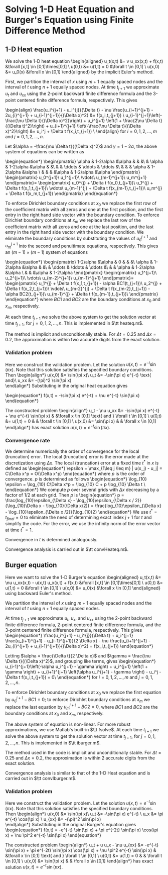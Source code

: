 Solving 1-D Heat Equation and Burger's Equation using Finite Difference Method
===================

## 1-D Heat equation
We solve the 1-D heat equation
\begin{aligned}
u_t(x,t) &= v u_xx(x,t) + f(x,t) &\forall [x,t] \in [0,1]\times[0,1] \\
 u(0,t) &= u(1,t) = 0 &\forall t \in [0,1] \\
u(x,0) &= u_0(x)  &\forall x \in [0,1]
\end{aligned}
by the implicit Euler's method.

First, we partition the interval of $x$ using $m+1$ equally spaced nodes and the interval of $t$ using $n+1$ equally spaced nodes. At time $t_{j+1}$ we approximate $u_t$ and $u_{xx}$ using the 2-point backward finite difference formula and the 3-point centered finite difference formula, respectively. This gives

\begin{align}
\frac{u_i^{j+1} - u_i^{j}}{\Delta t} - \nu \frac{u_{i+1}^{j+1} - 2u_{i}^{j+1} + u_{i-1}^{j+1}}{(\Delta x)^2} &= f(x_i,t_{j+1}) \\
u_{i-1}^{j+1}\left(-\frac{\nu \Delta t}{(\Delta x)^2}\right) + u_i^{j+1} \left(1 + \frac{2\nu \Delta t}{(\Delta t)^2}\right) + u_{i+1}^{j+1} \left(-\frac{\nu \Delta t}{(\Delta x)^2}\right) &= u_i^j + \Delta t f(x_i,t_{j+1}) \\
\end{align}
for $i = 0,1,2,...,m$ and $j = 0,1,2,...,n$.

Let $\alpha = -\frac{\nu \Delta t}{(\Delta x)^2}$ and $\gamma = 1 - 2\alpha$, the above system of equations can be written as

\begin{equation*}
  \begin{pmatrix}
    \alpha & 1-2\alpha &\alpha     &     &     &\\
        &  \alpha & 1-2\alpha &\alpha     &     &\\
        &   & \ddots & \ddots &    \ddots &\\
        &     &      & \alpha & 1-2\alpha &\alpha  \\
        &     &      &     &\alpha & 1-2\alpha &\alpha 
  \end{pmatrix}
  \begin{pmatrix}
    u_0^{j+1}\\
    u_1^{j+1}\\
    \vdots\\
     u_{m-1}^{j+1}\\
     u_m^{j+1}
  \end{pmatrix}=
  \begin{pmatrix}
     u_0^{j} + \Delta t f(x_0,t_{j+1})\\
    u_1^{j} + \Delta t f(x_1,t_{j+1})\\
    \vdots\\
     u_{m-1}^{j} + \Delta t f(x_{m-1},t_{j+1})\\
     u_m^{j} + \Delta t f(x_m,t_{j+1})
  \end{pmatrix}
\end{equation*}

To enforce Dirichlet boundary conditions at $x_0$ we replace the first row of the coefficient matrix with all zeros and one at the first position, and the first entry in the right hand side vector with the boundary condition. To enforce Dirichlet boundary conditions at $x_m$ we replace the last row of the coefficient matrix with all zeros and one at the last position, and the last entry in the right hand side vector with the boundary condition. We eliminate the boundary conditions by substituting the values of $u_0^{j+1}$ and $u_m^{j+1}$ into the second and penultimate equations, respectively. This gives an $(m-1) \times (m-1)$ system of equations

\begin{equation*}
  \begin{pmatrix}
    1-2\alpha &\alpha     & 0 &    &     &\\
     \alpha & 1-2\alpha &\alpha     &     &\\
         & \ddots & \ddots &    \ddots &\\
             &      & \alpha & 1-2\alpha &\alpha  \\
             &      &     &\alpha & 1-2\alpha 
  \end{pmatrix}
  \begin{pmatrix}
    u_1^{j+1}\\
    u_2^{j+1}\\
    \vdots\\
     u_{m-2}^{j+1}\\
     u_{m-1}^{j+1}
  \end{pmatrix}=
  \begin{pmatrix}
    u_1^{j} + \Delta t f(x_1,t_{j+1}) - \alpha BC1(t_{j+1})\\
    u_2^{j} + \Delta t f(x_2,t_{j+1})\\
    \vdots\\
     u_{m-2}^{j} + \Delta t f(x_{m-2},t_{j+1})  - \alpha BC2(t_{j+1})\\
     u_{m-1}^{j} + \Delta t f(x_{m-1},t_{j+1})\\
  \end{pmatrix}
\end{equation*}
where $BC1$ and $BC2$ are the boundary conditions at $x_0$ and $x_m$, respectively.

At each time $t_{j+1}$ we solve the above system to get the solution vector at time $t_{j+1}$, for $j = 0,1,2,...,n$. This is implemented in $\tt heateq.m$.

The method is implicit and unconditionally stable. For $\Delta t = 0.25$ and $\Delta x = 0.2$, the approximation is within two accurate digits from the exact solution.

### Validation problem
Here we construct the validation problem. Let the solution $u(x,t) = e^{-t} \sin(\pi x)$. Note that this solution satisfies the specified boundary conditions. Then
\begin{align*} 
u(x,0) &= \sin(\pi x)\\
u_t &= -\sin(\pi x) e^{-t} \text{  and}\\
u_xx &= -(\pi)^2 \sin(\pi x) \
\end{align*}
Substituting in the original heat equation gives

\begin{equation*}
f(x,t) = -\sin(\pi x) e^{-t} + \nu e^{-t} \sin(\pi x)
\end{equation*}

The constructed problem
\begin{align*}
u_t - \nu u_xx &= -\sin(\pi x) e^{-t} + \nu e^{-t} \sin(\pi x) &   &\forall x \in [0,1] \text{ and } \forall t \in [0,1] \\
u(0,t) &= u(1,t) = 0 &   & \forall t \in [0,1] \\
u(x,0) &= \sin(\pi x)  &   & \forall x \in [0,1]
\end{align*}
has exact solution $u(x,t) = e^{-t} \sin(\pi x)$. 

### Convergence rate
We determine numerically the order of convergence for the local (truncation) error. The local (truncation) error is the error made at the discretization using $\Delta x$. The local (truncation) error at a fixed time $t^*$ in $x$ is defined as
\begin{equation*}
\epsilon = \max_{1\leq j \leq m} | u(x_j) - u_j| = C\Delta x^p = O(\Delta x^p)
\end{equation*}
where $p$ is the order of convergence. $p$ is determined as follows
\begin{equation*}
\log_{10} \epsilon = \log_{10} C\Delta x^p = \log_{10} C + p \log_{10} \Delta t \\
\end{equation*}
We compute $p$ over several grids with $\Delta x$ decreasing by a factor of $1/2$ at each grid. Then $p$ is 
\begin{equation*}
p = \frac{log_{10}\epsilon_{\Delta x} -  \log_{10}\epsilon_{\Delta x / 2}}{\log_{10}\Delta x - \log_{10}(\Delta x/2)} = \frac{log_{10}\epsilon_{\Delta x} - \log_{10}\epsilon_{\Delta x /2}}{\log_{10}2}
\end{equation*}
We use $t^* = t_{final} = 0$ to eliminate the need of determining exact index $j+1$ for $t$ and simplify the code. For the error, we use the infinity norm of the error vector at time $t^* = 1$. 

Convergence in $t$ is determined analogously.  

Convergence analysis is carried out in $\tt convHeateq.m$.

## Burger equation
Here we want to solve the 1-D Burger's equation
\begin{aligned}
u_t(x,t) &= \nu u_xx(x,t) - u(x,t)  u_x(x,t) + f(x,t) &\forall [x,t] \in [0,1]\times[0,1] \\
u(0,t) &= u(1,t) = 0 &\forall t \in [0,1] \\
u(x,0) &= u_0(x)  &\forall x \in [0,1]
\end{aligned}
using backward Euler's method.

We partition the interval of $x$ using $m+1$ equally spaced nodes and the interval of $t$ using $n+1$ equally spaced nodes.

At time $t_{j+1}$ we approximate $u_t$, $u_x$, and $u_{xx}$ using the 2-point backward finite difference formula, 2-point centered finite difference formula, and the 3-point centered finite difference formula, respectively. This gives
\begin{equation*}
\frac{u_i^{j+1} - u_i^{j}}{\Delta t} + u_i^{j+1} \frac{u_{i+1}^{j+1} - u_{i-1}^{j+1}}{2 \Delta x} - \nu \frac{u_{i+1}^{j+1} - 2u_{i}^{j+1} + u_{i-1}^{j+1}}{(\Delta x)^2} = f(x_i,t_{j+1})
\end{equation*}

Letting $\alpha = \frac{\Delta t}{2 \Delta x}$ and $\gamma = \frac{\nu \Delta t}{(\Delta x)^2}$, and grouping like terms, gives
\begin{equation*}
u_{i-1}^{j+1}\left(-\alpha u_i^{j+1} - \gamma \right) + u_i^{j+1} \left(1 + \gamma \right) + u_{i+1}^{j+1} \left(\alpha u_i^{j+1} - \gamma \right) - u_i^j - \Delta t f(x_i,t_{j+1}) = 0\\
\end{equation*}
for $i = 0,1,2,...,m$ and $j = 0,1,2,...,n$.


To enforce Dirichlet boundary conditions at $x_0$ we replace the first equation by $u_0^{j+1} - BC1 = 0$; to enforce Dirichlet boundary conditions at $x_m$ we replace the last equation by $u_m^{j+1} - BC2 = 0$, where $BC1$ and $BC2$ are the boundary conditions at $x_0$ and $x_m$, respectively.

The above system of equation is non-linear. For more robust approximations, we use Matlab's built-in $\tt fsolve$. At each time $t_{j+1}$ we solve the above system to get the solution vector at time $t_{j+1}$, for $j = 0,1,2,...,n$. This is implemented in $\tt iburger.m$.

The method used in the code is implicit and unconditionally stable. For $\Delta t = 0.25$ and $\Delta x = 0.2$, the approximation is within 2 accurate digits from the exact solution.

Convergence analysis is similar to that of the 1-D Heat equation and is carried out in $\tt convIburger.m$.

### Validation problem
Here we construct the validation problem. Let the solution $u(x,t) = e^{-t} \sin(\pi x)$. Note that this solution satisfies the specified boundary conditions. Then
\begin{align*} 
u(x,0) &= \sin(\pi x)\\
u_t &= -\sin(\pi x) e^{-t} \\
u_x &= \pi e^{-t} \cos(\pi x) \\
u_{xx} &= -(\pi)^2 \sin(\pi x) \
\end{align*}
Substituting in the original Burger's equation gives
\begin{equation*}
f(x,t) = -e^{-t} \sin(\pi x) + \pi e^{-2t} \sin(\pi x) \cos(\pi x) + \nu \pi^2 e^{-t} \sin(\pi x) \end{equation*}

The constructed problem
\begin{align*}
u_t + u u_x - \nu u_{xx} &= -e^{-t} \sin(\pi x) + \pi e^{-2t} \sin(\pi x) \cos(\pi x) + \nu \pi^2 e^{-t} \sin(\pi x) &   &\forall x \in [0,1] \text{ and }  \forall t \in [0,1] \\
u(0,t) &= u(1,t) = 0 &   & \forall t \in [0,1] \\
u(x,0) &= \sin(\pi x)  &   & \forall x \in [0,1]
\end{align*}
has exact solution $u(x,t) = e^{-t} \sin(\pi x)$.